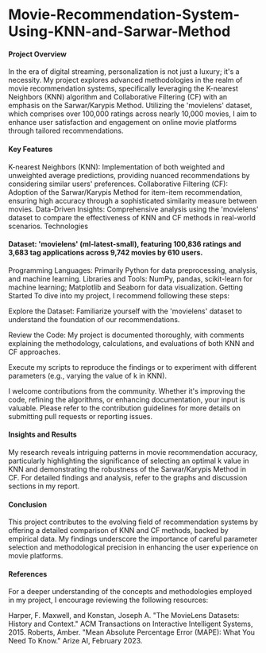 # Movie-Recommendation-System-Using-KNN-and-Sarwar-Method

#### Project Overview
In the era of digital streaming, personalization is not just a luxury; it's a necessity. My project explores advanced methodologies in the realm of movie recommendation systems, specifically leveraging the K-nearest Neighbors (KNN) algorithm and Collaborative Filtering (CF) with an emphasis on the Sarwar/Karypis Method. Utilizing the 'movielens' dataset, which comprises over 100,000 ratings across nearly 10,000 movies, I aim to enhance user satisfaction and engagement on online movie platforms through tailored recommendations.

#### Key Features

K-nearest Neighbors (KNN): Implementation of both weighted and unweighted average predictions, providing nuanced recommendations by considering similar users' preferences.
Collaborative Filtering (CF): Adoption of the Sarwar/Karypis Method for item-item recommendation, ensuring high accuracy through a sophisticated similarity measure between movies.
Data-Driven Insights: Comprehensive analysis using the 'movielens' dataset to compare the effectiveness of KNN and CF methods in real-world scenarios.
Technologies

#### Dataset: 'movielens' (ml-latest-small), featuring 100,836 ratings and 3,683 tag applications across 9,742 movies by 610 users.
Programming Languages: Primarily Python for data preprocessing, analysis, and machine learning.
Libraries and Tools: NumPy, pandas, scikit-learn for machine learning; Matplotlib and Seaborn for data visualization.
Getting Started
To dive into my project, I recommend following these steps:

Explore the Dataset: Familiarize yourself with the 'movielens' dataset to understand the foundation of our recommendations.

Review the Code: My project is documented thoroughly, with comments explaining the methodology, calculations, and evaluations of both KNN and CF approaches.

Execute my scripts to reproduce the findings or to experiment with different parameters (e.g., varying the value of k in KNN).

I welcome contributions from the community. Whether it's improving the code, refining the algorithms, or enhancing documentation, your input is valuable. Please refer to the contribution guidelines for more details on submitting pull requests or reporting issues.

#### Insights and Results
My research reveals intriguing patterns in movie recommendation accuracy, particularly highlighting the significance of selecting an optimal k value in KNN and demonstrating the robustness of the Sarwar/Karypis Method in CF. For detailed findings and analysis, refer to the graphs and discussion sections in my report.

#### Conclusion
This project contributes to the evolving field of recommendation systems by offering a detailed comparison of KNN and CF methods, backed by empirical data. My findings underscore the importance of careful parameter selection and methodological precision in enhancing the user experience on movie platforms.

#### References
For a deeper understanding of the concepts and methodologies employed in my project, I encourage reviewing the following resources:

Harper, F. Maxwell, and Konstan, Joseph A. "The MovieLens Datasets: History and Context." ACM Transactions on Interactive Intelligent Systems, 2015.
Roberts, Amber. "Mean Absolute Percentage Error (MAPE): What You Need To Know." Arize AI, February 2023.





